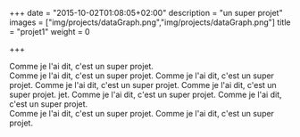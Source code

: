 +++
date = "2015-10-02T01:08:05+02:00"
description = "un super projet"
images = ["img/projects/dataGraph.png","img/projects/dataGraph.png"]
title = "projet1"
weight = 0

+++

Comme je l'ai dit, c'est un super projet.  
Comme je l'ai dit, c'est un super projet.
Comme je l'ai dit, c'est un super projet.
Comme je l'ai dit, c'est un super projet.
Comme je l'ai dit, c'est un super projet.  jet.
Comme je l'ai dit, c'est un super projet.
Comme je l'ai dit, c'est un super projet.  
Comme je l'ai dit, c'est un super projet.
Comme je l'ai dit, c'est un super projet.